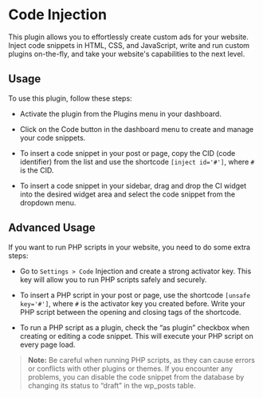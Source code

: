 # Code Injection

This plugin allows you to effortlessly create custom ads for your website. Inject code snippets in HTML, CSS, and JavaScript, write and run custom plugins on-the-fly, and take your website's capabilities to the next level.

## Usage
To use this plugin, follow these steps:

- Activate the plugin from the Plugins menu in your dashboard.

- Click on the Code button in the dashboard menu to create and manage your code snippets.

- To insert a code snippet in your post or page, copy the CID (code identifier) from the list and use the shortcode `[inject id='#']`, where `#` is the CID.

- To insert a code snippet in your sidebar, drag and drop the CI widget into the desired widget area and select the code snippet from the dropdown menu.

## Advanced Usage
If you want to run PHP scripts in your website, you need to do some extra steps:

- Go to `Settings > Code` Injection and create a strong activator key. This key will allow you to run PHP scripts safely and securely.

- To insert a PHP script in your post or page, use the shortcode `[unsafe key='#']`, where `#` is the activator key you created before. Write your PHP script between the opening and closing tags of the shortcode.

- To run a PHP script as a plugin, check the “as plugin” checkbox when creating or editing a code snippet. This will execute your PHP script on every page load.

>**Note:** Be careful when running PHP scripts, as they can cause errors or conflicts with other plugins or themes. If you encounter any problems, you can disable the code snippet from the database by changing its status to “draft” in the wp_posts table.
